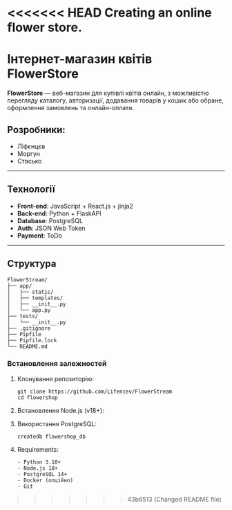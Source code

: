 <<<<<<< HEAD
Creating an online flower store.
=======
# Інтернет-магазин квітів FlowerStore

**FlowerStore** — веб-магазин для купівлі квітів онлайн, з можливістю перегляду каталогу, авторизації, додавання товарів у кошик або обране, оформлення замовлень та онлайн-оплати.

## Розробники:
- Ліфєнцєв
- Моргун
- Стасько

---
## Технології

- **Front-end**: JavaScript + React.js + jinja2
- **Back-end**: Python + FlaskAPI
- **Database**: PostgreSQL
- **Auth**: JSON Web Token
- **Payment**: ToDo
---

## Структура
```
FlowerStream/
├── app/
│   ├── static/
│   ├── templates/
│   ├── __init__.py
│   └── app.py
├── tests/
│   └── __init__.py
├── .gitignore
├── Pipfile
├── Pipfile.lock
└── README.md
```

### Встановлення залежностей

1. Клонування репозиторію:
   ```
   git clone https://github.com/Lifencev/FlowerStream
   cd flowershop
   ```
2. Встановлення Node.js (v18+):

3. Використання PostgreSQL:
   ```
   createdb flowershop_db
   ```
4. Requirements:
    ```
   - Python 3.10+
   - Node.js 18+
   - PostgreSQL 14+
   - Docker (опційно)
   - Git
    ```
>>>>>>> 43b6513 (Changed README file)
